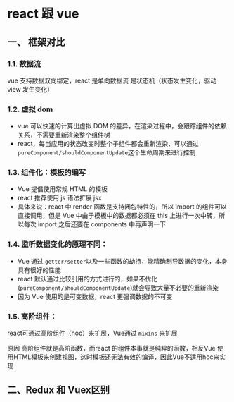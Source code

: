 # react 跟 vue 
## 一、 框架对比

### 1.1. 数据流

vue 支持数据双向绑定，react 是单向数据流 是状态机（状态发生变化，驱动 view 发生变化）

### 1.2. 虚拟 dom

- vue 可以快速的计算出虚拟 DOM 的差异，在渲染过程中，会跟踪组件的依赖关系，不需要重新渲染整个组件树
- react，每当应用的状态改变时整个子组件都会重新渲染，可以通过`pureComponent/shouldComponentUpdate`这个生命周期来进行控制

### 1.3. 组件化：模板的编写

- Vue 提倡使用常规 HTML 的模板
- react 推荐使用 js 语法扩展 jsx
- 具体来说：react 中 render 函数是支持闭包特性的，所以 import 的组件可以直接调用，但是 Vue 中由于模板中的数据都必须在 this 上进行一次中转，所以每次 import 之后还要在 components 中再声明一下

### 1.4. 监听数据变化的原理不同：

- Vue 通过 `getter/setter`以及一些函数的劫持，能精确制导数据的变化，本身具有很好的性能
- react 默认通过比较引用的方式进行的，如果不优化(`pureComponent/shouldComponentUpdate`)就会导致大量不必要的重新渲染
- 因为 Vue 使用的是可变数据，react 更强调数据的不可变

### 1.5. 高阶组件：

react可通过高阶组件（hoc）来扩展，Vue通过 `mixins` 来扩展

原因 高阶组件就是高阶函数，而react 的组件本事就是纯粹的函数，相反Vue 使用HTML模板来创建视图，这时模板还无法有效的编译，因此Vue不适用hoc来实现

## 二、Redux 和 Vuex区别
